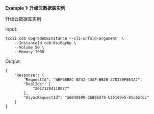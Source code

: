 **Example 1: 升级云数据库实例**

升级云数据库实例

Input: 

```
tccli cdb UpgradeDBInstance --cli-unfold-argument  \
    --InstanceId cdb-6si6qy6p \
    --Volume 50 \
    --Memory 1000
```

Output: 
```
{
    "Response": {
        "RequestId": "6EF60BEC-0242-43AF-BB20-270359FB54A7",
        "DealIds": [
            "20171204110077"
        ],
        "AsyncRequestId": "a6040589-3b098df5-b551d9e5-81c6bfdc"
    }
}
```


